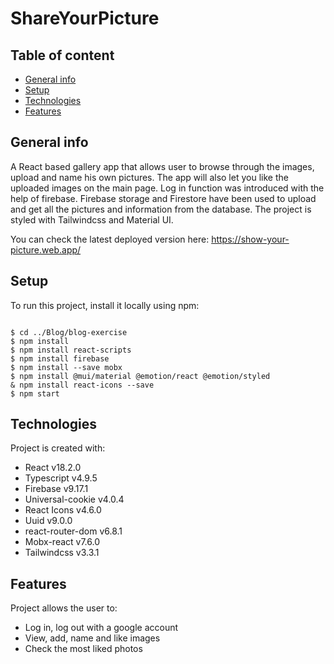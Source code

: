# ShareYourPicture

## Table of content
* [General info](#general-info)
* [Setup](#setup)
* [Technologies](#technologies)
* [Features](#features)

## General info

A React based gallery app that allows user to browse through the images, upload and name his own pictures. The app will also let you like the uploaded images on the main page. Log in function was introduced with the help of firebase. Firebase storage and Firestore have been used to upload and get all the pictures and information from the database. The project is styled with Tailwindcss and Material UI.

You can check the latest deployed version here:
https://show-your-picture.web.app/

## Setup
To run this project, install it locally using npm:

```

$ cd ../Blog/blog-exercise
$ npm install
$ npm install react-scripts
$ npm install firebase
$ npm install --save mobx
$ npm install @mui/material @emotion/react @emotion/styled
& npm install react-icons --save
$ npm start

```

## Technologies

Project is created with:
* React v18.2.0
* Typescript v4.9.5
* Firebase v9.17.1
* Universal-cookie v4.0.4
* React Icons v4.6.0
* Uuid v9.0.0
* react-router-dom v6.8.1
* Mobx-react v7.6.0
* Tailwindcss v3.3.1

## Features

Project allows the user to:
* Log in, log out with a google account
* View, add, name and like images
* Check the most liked photos
